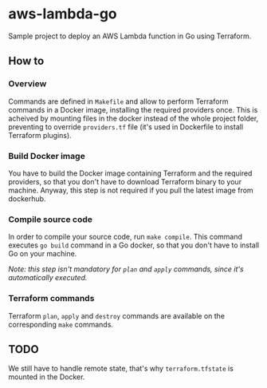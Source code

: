 # aws-lambda-go

Sample project to deploy an AWS Lambda function in Go using Terraform.

## How to

### Overview 

Commands are defined in `Makefile` and allow to perform Terraform commands in a Docker image, installing the required providers once. This is acheived by mounting files in the docker instead of the whole project folder, preventing to override `providers.tf` file (it's used in Dockerfile to install Terraform plugins).

### Build Docker image

You have to build the Docker image containing Terraform and the required providers, so that you don't have to download Terraform binary to your machine.
Anyway, this step is not required if you pull the latest image from dockerhub.


### Compile source code

In order to compile your source code, run `make compile`. This command executes `go build` command in a Go docker, so that you don't have to install Go on your machine.

_Note: this step isn't mandatory for `plan` and `apply` commands, since it's automatically executed._

### Terraform commands

Terraform `plan`, `apply` and `destroy` commands are available on the corresponding `make` commands. 

## TODO

We still have to handle remote state, that's why `terraform.tfstate` is mounted in the Docker.